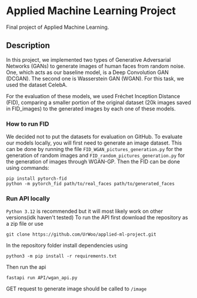 # Applied Machine Learning Project
Final project of Applied Machine Learning.

## Description
In this project, we implemented two types of Generative Adversarial Networks (GANs) to generate images of human faces from random noise. One, which acts as our baseline model, is a Deep Convolution GAN (DCGAN). The second one is Wasserstein GAN (WGAN). For this task, we used the dataset CelebA. 

For the evaluation of these models, we used Fréchet Inception Distance (FID), comparing a smaller portion of the original dataset (20k images saved in FID_images) to the generated images by each one of these models.  

### How to run FID
We decided not to put the datasets for evaluation on GitHub. To evaluate our models locally, you will first need to generate an image dataset. This can be done by running the file `FID_WGAN_pictures_generation.py` for the generation of random images and `FID_random_pictures_generation.py` for the generation of images through WGAN-GP. Then the FID can be done using commands:
```
pip install pytorch-fid
python -m pytorch_fid path/to/real_faces path/to/generated_faces
```

### Run API locally
`Python 3.12` is recommended but it will most likely work on other versions(idk haven't tested)
To run the API first download the repository as a zip file or use 
```
git clone https://github.com/UrWoo/applied-ml-project.git
```
In the repository folder install dependencies using
```
python3 -m pip install -r requirements.txt
```
Then run the api
```
fastapi run API/wgan_api.py
```

GET request to generate image should be called to `/image`

